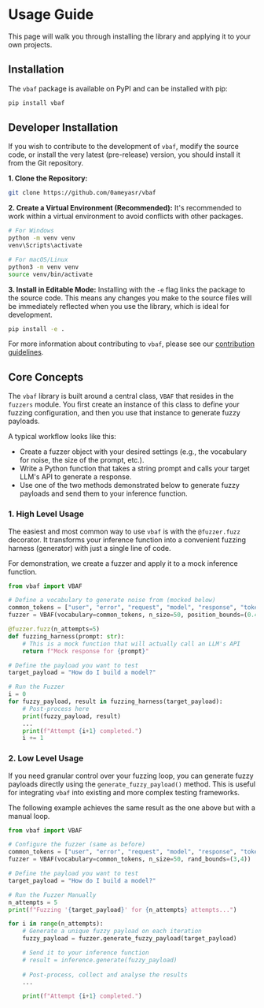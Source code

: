 # Usage Guide

This page will walk you through installing the library and applying it to your own projects.

## Installation
The `vbaf` package is available on PyPI and can be installed with pip:

```bash
pip install vbaf
```

## Developer Installation
If you wish to contribute to the development of `vbaf`, modify the source code, or install the very latest (pre-release) version, you should install it from the Git repository.

**1. Clone the Repository:**
```bash
git clone https://github.com/0ameyasr/vbaf
```

**2. Create a Virtual Environment (Recommended):**
It's recommended to work within a virtual environment to avoid conflicts with other packages.

```bash
# For Windows
python -m venv venv
venv\Scripts\activate

# For macOS/Linux
python3 -m venv venv
source venv/bin/activate
```

**3. Install in Editable Mode:**
Installing with the `-e` flag links the package to the source code. This means any changes you make to the source files will be immediately reflected when you use the library, which is ideal for development.

```bash
pip install -e .
```

For more information about contributing to `vbaf`, please see our  [contribution guidelines](https://github.com/0ameyasr/VB-AF/blob/main/CONTRIBUTING.md).


## Core Concepts
The `vbaf` library is built around a central class, `VBAF` that resides in the `fuzzers` module. You first create an instance of this class to define your fuzzing configuration, and then you use that instance to generate fuzzy payloads.

A typical workflow looks like this:

- Create a fuzzer object with your desired settings (e.g., the vocabulary for noise, the size of the prompt, etc.).
- Write a Python function that takes a string prompt and calls your target LLM's API to generate a response.
- Use one of the two methods demonstrated below to generate fuzzy payloads and send them to your inference function.


### 1. High Level Usage
The easiest and most common way to use `vbaf` is with the `@fuzzer.fuzz` decorator. It transforms your inference function into a convenient fuzzing harness (generator) with just a single line of code.

For demonstration, we create a fuzzer and apply it to a mock inference function.

```python
from vbaf import VBAF

# Define a vocabulary to generate noise from (mocked below)
common_tokens = ["user", "error", "request", "model", "response", "token"]
fuzzer = VBAF(vocabulary=common_tokens, n_size=50, position_bounds=(0.4,0.6), rand_bounds=(3,4))

@fuzzer.fuzz(n_attempts=5)
def fuzzing_harness(prompt: str):
    # This is a mock function that will actually call an LLM's API
    return f"Mock response for {prompt}"

# Define the payload you want to test
target_payload = "How do I build a model?"

# Run the Fuzzer
i = 0
for fuzzy_payload, result in fuzzing_harness(target_payload):
    # Post-process here
    print(fuzzy_payload, result)
    ...
    print(f"Attempt {i+1} completed.")
    i += 1

```

### 2. Low Level Usage
If you need granular control over your fuzzing loop, you can generate fuzzy payloads directly using the `generate_fuzzy_payload()` method. This is useful for integrating `vbaf` into existing and more complex testing frameworks.

The following example achieves the same result as the one above but with a manual loop.

```python
from vbaf import VBAF

# Configure the fuzzer (same as before)
common_tokens = ["user", "error", "request", "model", "response", "token"]
fuzzer = VBAF(vocabulary=common_tokens, n_size=50, rand_bounds=(3,4))

# Define the payload you want to test
target_payload = "How do I build a model?"

# Run the Fuzzer Manually
n_attempts = 5
print(f"Fuzzing '{target_payload}' for {n_attempts} attempts...")

for i in range(n_attempts):
    # Generate a unique fuzzy payload on each iteration
    fuzzy_payload = fuzzer.generate_fuzzy_payload(target_payload)

    # Send it to your inference function
    # result = inference.generate(fuzzy_payload)
    
    # Post-process, collect and analyse the results
    ...

    print(f"Attempt {i+1} completed.")
```